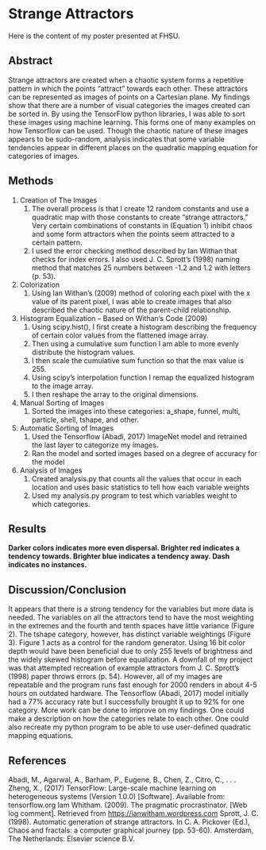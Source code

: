 # Strange Attractors
Here is the content of my poster presented at FHSU.

## Abstract
Strange attractors are created when a chaotic system forms a repetitive pattern in which the points “attract” towards each other. These attractors can be represented as images of points on a Cartesian plane. My
findings show that there are a number of visual categories the images created can be sorted in. By using the TensorFlow python libraries, I was able to sort these images using machine learning. This forms one of
many examples on how Tensorflow can be used. Though the chaotic nature of these images appears to be sudo-random, analysis indicates that some variable tendencies appear in different places on the quadratic
mapping equation for categories of images.

## Methods
1. Creation of The Images
    1. The overall process is that I create 12 random constants and use a quadratic
map with those constants to create “strange attractors.” Very certain
combinations of constants in (Equation 1) inhibit chaos and some form attractors when the points seem attracted to a certain pattern.
    2. I used the error checking method described by Ian Withan that checks for index
errors. I also used J. C. Sprott’s (1998) naming method that matches 25 numbers
between -1.2 and 1.2 with letters (p. 53).
2. Colorization
    1. Using Ian Withan’s (2009) method of coloring each pixel with the x value of its
parent pixel, I was able to create images that also described the chaotic nature
of the parent-child relationship.
3. Histogram Equalization – Based on Withan‘s Code (2009)
    1. Using scipy.hist(), I first create a histogram describing the frequency of certain
color values from the flattened image array.
    2. Then using a cumulative sum function I am able to more evenly distribute the
histogram values.
    3. I then scale the cumulative sum function so that the max value is 255.
    4. Using scipy’s interpolation function I remap the equalized histogram to the image
array.
    5. I then reshape the array to the original dimensions.
4. Manual Sorting of Images
    1. Sorted the images into these categories: a_shape, funnel, multi, particle, shell,
tshape, and other.
5. Automatic Sorting of Images
    1. Used the Tensorflow (Abadi, 2017) ImageNet model and retrained the last layer to
categorize my images.
    2.  Ran the model and sorted images based on a degree of accuracy for the model
6. Analysis of Images
    1. Created analysis.py that counts all the values that occur in each location and
uses basic statistics to tell how each variable weights
    2. Used my analysis.py program to test which variables weight to which categories.
  
## Results

__Darker colors indicates more even dispersal. Brighter red indicates a tendency towards. Brighter blue
indicates a tendency away. Dash indicates no instances.__

## Discussion/Conclusion
It appears that there is a strong tendency for the variables but more data is
needed. The variables on all the attractors tend to have the most weighting in the
extremes and the fourth and tenth spaces have little variance (Figure 2). The tshape
category, however, has distinct variable weightings (Figure 3). Figure 1 acts as a
control for the random generator. Using 16 bit color depth would have been
beneficial due to only 255 levels of brightness and the widely skewed histogram
before equalization. A downfall of my project was that attempted recreation of
example attractors from J. C. Sprott’s (1998) paper throws errors (p. 54). However,
all of my images are repeatable and the program runs fast enough for 2000 renders
in about 4-5 hours on outdated hardware. The Tensorflow (Abadi, 2017) model
initially had a 77% accuracy rate but I successfully brought it up to 92% for one
category. More work can be done to improve on my findings. One could make a
description on how the categories relate to each other. One could also recreate my
python program to be able to use user-defined quadratic mapping equations.

## References
Abadi, M., Agarwal, A., Barham, P., Eugene, B., Chen, Z., Citro, C., . . . Zheng, X.,
  (2017) TensorFlow: Large-scale machine learning on heterogeneous systems
  (Version 1.0.0) [Software]. Available from: tensorflow.org
Iam Whitham. (2009). The pragmatic procrastinator. [Web log comment]. Retrieved
  from https://ianwitham.wordpress.com
Sprott, J. C. (1998). Automatic generation of strange attractors. In C. A. Pickover
  (Ed.), Chaos and fractals: a computer graphical journey (pp. 53-60). Amsterdam,
  The Netherlands: Elsevier science B.V.
